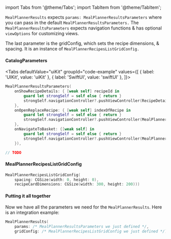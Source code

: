 import Tabs from '@theme/Tabs';
import TabItem from '@theme/TabItem';

`MealPlannerResults` expects `params: MealPlannerResultsParameters` where you can pass in the default `MealPlannerResultsParameters.`
The `MealPlannerResultsParameters` expects navigation functions & has optional `viewOptions` for customizing views.

The last parameter is the gridConfig, which sets the recipe dimensions, & spacing.
It is an instance of `MealPlannerRecipesListGridConfig.`

#### CatalogParameters
<Tabs
defaultValue="uiKit"
groupId="code-example"
values={[
{ label: 'UIKit', value: 'uiKit' },
{ label: 'SwiftUI', value: 'swiftUI' },
]}>

<TabItem value="uiKit">

```swift
MealPlannerResultsParameters(
    onShowRecipeDetails: { [weak self] recipeId in
        guard let strongSelf = self else { return }
        strongSelf.navigationController?.pushViewController(RecipeDetailsViewController(recipeId, isForMealPlanner: true), animated: true)
    },
    onOpenReplaceRecipe: { [weak self] indexOfRecipe in
        guard let strongSelf = self else { return }
        strongSelf.navigationController?.pushViewController(MealPlannerRecipePickerViewController(indexOfRecipe), animated: true)
    },
    onNavigateToBasket: {[weak self] in
        guard let strongSelf = self else { return }
        strongSelf.navigationController?.pushViewController(MealPlannerBasketViewController(), animated: true)
    }),
```
</TabItem>
<TabItem value="swiftUI">

[//]: # (TODO)
```swift
// TODO
```
</TabItem>
</Tabs>

#### MealPlannerRecipesListGridConfig
```swift
MealPlannerRecipesListGridConfig(
    spacing: CGSize(width: 0, height: 0),
    recipeCardDimensions: CGSize(width: 300, height: 200)))
```

#### Putting it all together

Now we have all the parameters we need for the `MealPlannerResults`.
Here is an integration example:

```swift
MealPlannerResults(
    params: /* MealPlannerResultsParameters we just defined */,
    gridConfig: /* MealPlannerRecipesListGridConfig we just defined */)
```